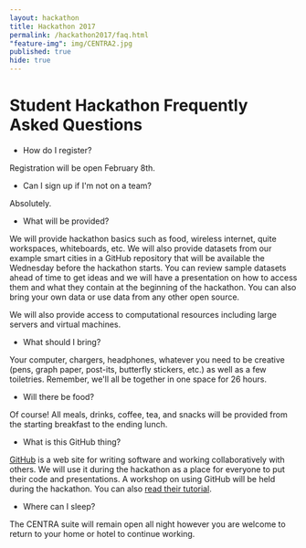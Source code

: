```yaml
---
layout: hackathon
title: Hackathon 2017
permalink: /hackathon2017/faq.html
"feature-img": img/CENTRA2.jpg
published: true
hide: true
---
```


# Student Hackathon Frequently Asked Questions

* How do I register?

Registration will be open February 8th.

* Can I sign up if I'm not on a team?

Absolutely. 

* What will be provided?

We will provide hackathon basics such as food, wireless internet, quite
workspaces, whiteboards, etc. We will also provide datasets from our example
smart cities in a GitHub repository that will be  available the Wednesday before
the hackathon starts. You can review sample datasets ahead of time to get ideas
and we will have a presentation on how to access them and what they contain at
the beginning of the hackathon. You can also bring your own data or use data
from any other open source.

We will also provide access to computational resources including large servers
and virtual machines.

* What should I bring?

Your computer, chargers, headphones, whatever you need to be creative (pens,
graph paper, post-its, butterfly stickers, etc.) as well as a few toiletries.
Remember, we'll all be together in one space for 26 hours.

* Will there be food?

Of course! All meals, drinks, coffee, tea, and snacks will be provided from the
starting breakfast to the ending lunch.

* What is this GitHub thing?

[GitHub](https://github.com/) is a web site for writing software and working
collaboratively with others. We will use it during the hackathon as a place for
everyone to put their code and presentations. A workshop on using GitHub will be
held during the hackathon. You can also [read their
tutorial](https://guides.github.com/activities/hello-world/).

* Where can I sleep?

The CENTRA suite will remain open all night however you are welcome to return to
your home or hotel to continue working.
